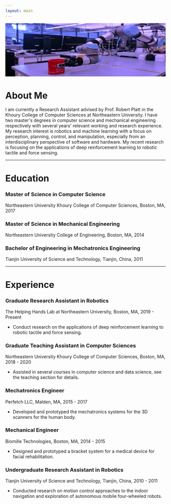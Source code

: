 ```yaml
---
layout: main
---
```


![cover](assets/images/header_img.jpg)

# About Me

I am currently a Research Assistant advised by Prof. Robert Platt in the Khoury College of Computer Sciences at Northeastern University. I have two master's degrees in computer science and mechanical engineering respectively with several years' relevant working and research experience. My research interest is robotics and machine learning with a focus on perception, planning, control, and manipulation, especially from an interdisciplinary perspective of software and hardware. My recent research is focusing on the applications of deep reinforcement learning to robotic tactile and force sensing.

* * *

# Education

### Master of Science in Computer Science

Northeastern University Khoury College of Computer Sciences, Boston, MA, 2017

### Master of Science in Mechanical Engineering

Northeastern University College of Engineering, Boston, MA, 2014

### Bachelor of Engineering in Mechatronics Engineering

Tianjin University of Science and Technology, Tianjin, China, 2011

* * *

# Experience

### Graduate Research Assistant in Robotics

The Helping Hands Lab at Northeastern University, Boston, MA, 2019 - Present

- Conduct research on the applications of deep reinforcement learning to robotic tactile and force sensing.

### Graduate Teaching Assistant in Computer Sciences

Northeastern University Khoury College of Computer Sciences, Boston, MA, 2018 - 2020

- Assisted in several courses in computer science and data science, see the teaching section for details.

### Mechatronics Engineer

Perfetch LLC, Malden, MA, 2015 - 2017

- Developed and prototyped the mechatronics systems for the 3D scanners for the human body.

### Mechanical Engineer

Biomille Technologies, Boston, MA, 2014 - 2015

- Designed and prototyped a bracket system for a medical device for facial rehabilitation.

### Undergraduate Research Assistant in Robotics

Tianjin University of Science and Technology, Tianjin, China, 2010 - 2011

- Conducted research on motion control approaches to the indoor navigation and exploration of autonomous mobile four-wheeled robots.
